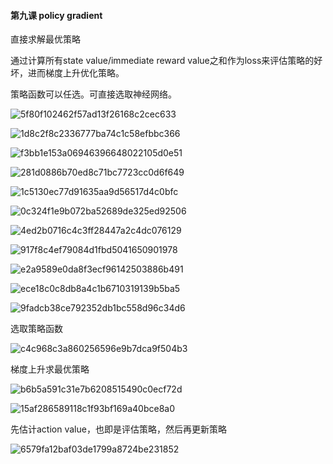 #### 第九课 policy gradient

直接求解最优策略

通过计算所有state value/immediate reward value之和作为loss来评估策略的好坏，进而梯度上升优化策略。

策略函数可以任选。可直接选取神经网络。

![5f80f102462f57ad13f26168c2cec633](assets/5f80f102462f57ad13f26168c2cec633.png)

![1d8c2f8c2336777ba74c1c58efbbc366](assets/1d8c2f8c2336777ba74c1c58efbbc366.png)

![f3bb1e153a06946396648022105d0e51](assets/f3bb1e153a06946396648022105d0e51.png)

![281d0886b70ed8c71bc7723cc0d6f649](assets/281d0886b70ed8c71bc7723cc0d6f649.png)

![1c5130ec77d91635aa9d56517d4c0bfc](assets/1c5130ec77d91635aa9d56517d4c0bfc.png)

![0c324f1e9b072ba52689de325ed92506](assets/0c324f1e9b072ba52689de325ed92506.png)

![4ed2b0716c4c3ff28447a2c4dc076129](assets/4ed2b0716c4c3ff28447a2c4dc076129.png)

![917f8c4ef79084d1fbd5041650901978](assets/917f8c4ef79084d1fbd5041650901978.png)

![e2a9589e0da8f3ecf96142503886b491](assets/e2a9589e0da8f3ecf96142503886b491.png)

![ece18c0c8db8a4c1b6710319139b5ba5](assets/ece18c0c8db8a4c1b6710319139b5ba5.png)

![9fadcb38ce792352db1bc558d96c34d6](assets/9fadcb38ce792352db1bc558d96c34d6.png)

选取策略函数

![c4c968c3a860256596e9b7dca9f504b3](assets/c4c968c3a860256596e9b7dca9f504b3.png)

梯度上升求最优策略

![b6b5a591c31e7b6208515490c0ecf72d](assets/b6b5a591c31e7b6208515490c0ecf72d.png)

![15af286589118c1f93bf169a40bce8a0](assets/15af286589118c1f93bf169a40bce8a0.png)

先估计action value，也即是评估策略，然后再更新策略

![6579fa12baf03de1799a8724be231852](assets/6579fa12baf03de1799a8724be231852.png)
